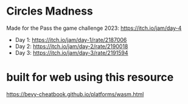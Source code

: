 # Circles Madness

Made for the Pass the game challenge 2023: https://itch.io/jam/day-4

- Day 1: https://itch.io/jam/day-1/rate/2187006
- Day 2: https://itch.io/jam/day-2/rate/2190018
- Day 3: https://itch.io/jam/day-3/rate/2191594

# built for web using this resource
https://bevy-cheatbook.github.io/platforms/wasm.html

